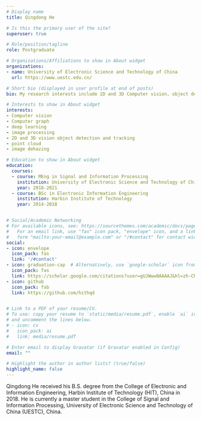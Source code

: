 ```yaml
---
# Display name
title: Qingdong He

# Is this the primary user of the site?
superuser: true

# Role/position/tagline
role: Postgraduate

# Organizations/Affiliations to show in About widget
organizations:
- name: University of Electronic Science and Technology of China
  url: https://www.uestc.edu.cn/

# Short bio (displayed in user profile at end of posts)
bio: My research interests include 2D and 3D Computer vision, object detection and tracking and point cloud.

# Interests to show in About widget
interests:
- Computer vision
- Computer graph
- deep learning
- image processing
- 2D and 3D vision object detection and tracking
- point cloud
- image dehazing

# Education to show in About widget
education:
  courses:
  - course: MEng in Signal and Information Processing
    institution: University of Electronic Science and Technology of China
    year: 2018-2021
  - course: BSc in Electronic Information Engineering
    institution: Harbin Institute of Technology
    year: 2014-2018


# Social/Academic Networking
# For available icons, see: https://sourcethemes.com/academic/docs/page-builder/#icons
#   For an email link, use "fas" icon pack, "envelope" icon, and a link in the
#   form "mailto:your-email@example.com" or "/#contact" for contact widget.
social:
- icon: envelope
  icon_pack: fas
  link: '/#contact'
- icon: graduation-cap  # Alternatively, use `google-scholar` icon from `ai` icon pack
  icon_pack: fas
  link: https://scholar.google.com/citations?user=gUJWww0AAAAJ&hl=zh-CN
- icon: github
  icon_pack: fab
  link: https://github.com/hithqd


# Link to a PDF of your resume/CV.
# To use: copy your resume to `static/media/resume.pdf`, enable `ai` icons in `params.toml`, 
# and uncomment the lines below.
# - icon: cv
#   icon_pack: ai
#   link: media/resume.pdf

# Enter email to display Gravatar (if Gravatar enabled in Config)
email: ""

# Highlight the author in author lists? (true/false)
highlight_name: false
---
```


Qingdong He received his B.S. degree from the College of Electronic and Information Engineering, Harbin Institute of Technology (HIT), China in 2018. He is currently a master student in the College of Signal and Information Processing, University of Electronic Science and Technology of China (UESTC), China.


